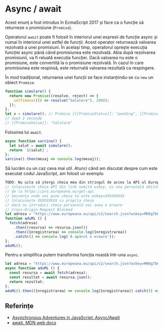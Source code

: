 # Async / await

Acest enunț a fost introdus în EcmaScript 2017 și face ca o funcție să returneze o promisiune (`Promise`).

Operatorul `await` poate fi folosit în interiorul unei expresii de funcție async și numai în interiorul unei astfel de funcții. Acest operator returnează valoarea rezolvată a unei promisiuni. În același timp, operatorul oprește execuția funcției async până când promisiunea este rezolvată. Abia după rezolvarea promisiunii, va fi reluată execuția funcției. Dacă valoarea nu este o promisiune, este convertită la o promisiune rezolvată. În cazul în care promisiunea este respinsă, este returnată valoarea rezultată ca respingere.

În mod tradițional, returnarea unei funcții se face instanțiindu-se cu `new` un obiect `Promise`.

```javascript
function simulare() {
  return new Promise((resolve, reject) => {
    setTimeout(() => resolve("Salutare"), 2000);
  });
};
let x = simulare(); // Promise {[[PromiseStatus]]: "pending", [[PromiseValue]]: undefined}
// după 2 secunde
// [[PromiseValue]]: "Salutare"
```

Folosirea lui `await`.

```javascript
async function sarcina() {
  let salut = await simulare();
  return `${salut}`;
};
sarcina().then(mesaj => console.log(mesaj));
```

Să lucrăm cu un caz ceva mai util. Atunci când am discutat despre cum este executat codul JavaScript, am folosit un exemplu

```javascript
TODO: Nu uita să ștergi cheia mea din stringul de acces la API-ul Europeana
// înlocuiește cheia API din link numită wskey, cu una personală obținută
// de la https://pro.europeana.eu/get-api
// Secvența unde vei pune cheia ta este wskey=XXXXXXXXX
// înlocuiește XXXXXXXXX cu propria cheie
// dacă nu introduci cheia personală vei avea o eroare
// Cross-Origin Request Blocked
let adresa = "https://www.europeana.eu/api/v2/search.json?wskey=MH8g7b6hz&query=The%20Fraternity%20between%20Romanian%20and%20French%20Army";
function aduMi () {
  fetch(adresa)
    .then((resursa) => resursa.json())
    .then((înregistrarea) => console.log(înregistrarea))
    .catch(() => console.log('A apărut o eroare'));
};
aduMi();
```

Pentru a simplifica putem transforma funcția noastă într-una `async`.

```javascript
let adresa = "https://www.europeana.eu/api/v2/search.json?wskey=MH8g7b6hz&query=The%20Fraternity%20between%20Romanian%20and%20French%20Army";
async function aduMi () {
  const resursa = await fetch(adresa);
  const rezultat = await resursa.json();
  return rezultat;
};
aduMi().then((înregistrarea) => console.log(înregistrarea)).catch(() => console.log('A apărut o eroare'));
```

## Referințe

-   [Asynchronous Adventures in JavaScript: Async/Await](https://medium.com/dailyjs/asynchronous-adventures-in-javascript-async-await-bd2e62f37ffd)
-   [await. MDN web docs](https://developer.mozilla.org/en-US/docs/Web/JavaScript/Reference/Operators/await)
